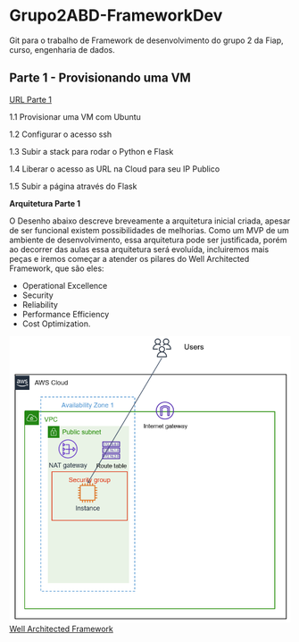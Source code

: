# Grupo2ABD-FrameworkDev

Git para o trabalho de Framework de desenvolvimento do grupo 2 da Fiap, curso, engenharia de dados.

## Parte 1 - Provisionando uma VM

[URL Parte 1](https://github.com/dhnomura/Grupo2ABD-FrameworkDev/blob/main/1%20-%20aws_criar_vm.md)

1.1 Provisionar uma VM com Ubuntu

1.2 Configurar o acesso ssh

1.3 Subir a stack para rodar o Python e Flask

1.4 Liberar o acesso as URL na Cloud para seu IP Publico

1.5 Subir a página através do Flask

**Arquitetura Parte 1**

O Desenho abaixo descreve breveamente a arquitetura inicial criada, apesar de ser funcional existem possibilidades de melhorias. Como um MVP de um ambiente de desenvolvimento, essa arquitetura pode ser justificada, porém ao decorrer das aulas essa arquitetura será evoluída, incluiremos mais peças e iremos começar a atender os pilares do Well Architected Framework, que são eles: 

* Operational Excellence
* Security
* Reliability
* Performance Efficiency
* Cost Optimization.

![alt text](https://github.com/dhnomura/Grupo2ABD-FrameworkDev/blob/main/imagens/ArquiteturaOneTier.png)
[Well Architected Framework](https://aws.amazon.com/blogs/apn/the-5-pillars-of-the-aws-well-architected-framework/)